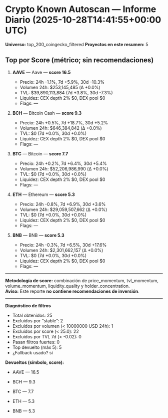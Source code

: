 # Crypto Known Autoscan — Informe Diario (2025-10-28T14:41:55+00:00 UTC)

**Universo:** top_200_coingecko_filtered
**Proyectos en este resumen:** 5

## Top por Score (métrico; sin recomendaciones)

1. **AAVE** — Aave — **score 16.5**
   - Precio: 24h -1.1%, 7d +5.9%, 30d -10.3%
   - Volumen 24h: $253,145,485 (Δ +0.0%)
   - TVL: $39,890,113,884 (7d +3.8%, 30d -7.3%)
   - Liquidez: CEX depth 2% $0, DEX pool $0
   - Flags: —

2. **BCH** — Bitcoin Cash — **score 9.3**
   - Precio: 24h +0.5%, 7d +18.7%, 30d +5.2%
   - Volumen 24h: $646,384,842 (Δ +0.0%)
   - TVL: $0 (7d +0.0%, 30d +0.0%)
   - Liquidez: CEX depth 2% $0, DEX pool $0
   - Flags: —

3. **BTC** — Bitcoin — **score 7.7**
   - Precio: 24h +0.2%, 7d +6.4%, 30d +5.4%
   - Volumen 24h: $52,206,986,990 (Δ +0.0%)
   - TVL: $0 (7d +0.0%, 30d +0.0%)
   - Liquidez: CEX depth 2% $0, DEX pool $0
   - Flags: —

4. **ETH** — Ethereum — **score 5.3**
   - Precio: 24h -0.8%, 7d +6.9%, 30d +3.6%
   - Volumen 24h: $29,059,507,662 (Δ +0.0%)
   - TVL: $0 (7d +0.0%, 30d +0.0%)
   - Liquidez: CEX depth 2% $0, DEX pool $0
   - Flags: —

5. **BNB** — BNB — **score 5.3**
   - Precio: 24h -0.3%, 7d +6.5%, 30d +17.6%
   - Volumen 24h: $2,301,662,157 (Δ +0.0%)
   - TVL: $0 (7d +0.0%, 30d +0.0%)
   - Liquidez: CEX depth 2% $0, DEX pool $0
   - Flags: —


---

**Metodología de score:** combinación de price_momentum, tvl_momentum, volume_momentum, liquidity_quality y holder_concentration.  
**Aviso:** Este reporte **no contiene recomendaciones de inversión**.


---
**Diagnóstico de filtros**

- Total obtenidos: 25
- Excluidos por “stable”: 2
- Excluidos por volumen (< 10000000 USD 24h): 1
- Excluidos por score (< 25.0): 22
- Excluidos por TVL 7d (< -0.02): 0
- Pasan filtros fuertes: 0
- Top devuelto (máx 5): 5
- ¿Fallback usado? sí


**Devueltos (símbolo, score):**

- AAVE — 16.5

- BCH — 9.3

- BTC — 7.7

- ETH — 5.3

- BNB — 5.3



